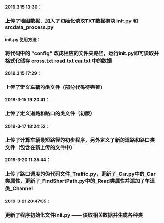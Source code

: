 #### 2019.3.15 13:30： 
### 上传了地图数据，加入了初始化读取TXT数据模块 init.py 和 srcdata_process.py

#### init.py 使用方法：
### 将代码中的 "config" 改成相应的文件夹路径，运行init.py即可读取并格式化储存 cross.txt road.txt car.txt 中的数据

#### 2019.3.15 17:29：
### 上传了定义车辆的类文件（部分代码待完善）

#### 2019-3-15 19:20:41：
### 上传了定义道路和路口的类文件（初版）

#### 2019-3-17 18:24:52：
### 上传了计算车辆最短路径的初步程序，另外定义了新的道路和路口类文件（包含在新上传的文件中）

#### 2019-3-20 11:35:44：
### 上传了路口调度的伪代码文件_Traffic.py，更新了_Car.py中的_Car类属性，更新了_FindShortPath.py中的_Road类属性并添加了车道类_Channel

#### 2019-3-21 20:47:35：
### 更新了程序初始化文件init.py —— 读取相关数据并生成各种类
